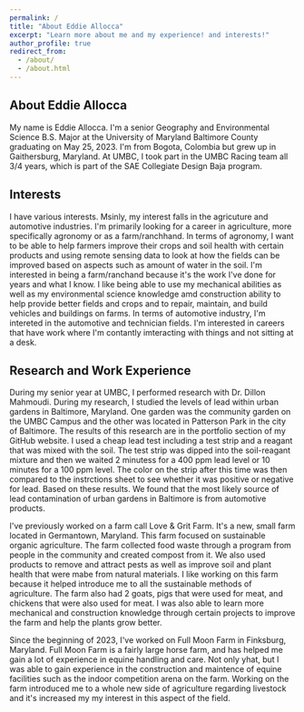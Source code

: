 ```yaml
---
permalink: /
title: "About Eddie Allocca"
excerpt: "Learn more about me and my experience! and interests!"
author_profile: true
redirect_from: 
  - /about/
  - /about.html
---
```


About Eddie Allocca
------
My name is Eddie Allocca.  I'm a senior Geography and Environmental Science B.S. Major at the University of Maryland Baltimore County graduating on May 25, 2023.  I'm from Bogota, Colombia but grew up in Gaithersburg, Maryland.  At UMBC, I took part in the UMBC Racing team all 3/4 years, which is part of the SAE Collegiate Design Baja program.

Interests
------
I have various interests.  Msinly, my interest falls in the agricuture and automotive industries.  I'm primarily looking for a career in agriculture, more specifically agronomy or as a farm/ranchhand.  In terms of agronomy, I want to be able to help farmers improve their crops and soil health with certain products and using remote sensing data to look at how the fields can be improved based on aspects such as amount of water in the soil.  I'm interested in being a farm/ranchand because it's the work I've done for years and what I know.  I like being able to use my mechanical abilities as well as my environmental science knowledge amd construction ability to help provide better fields and crops and to repair, maintain, and build vehicles and buildings on farms.  In terms of automotive industry, I'm intereted in the automotive and technician fields.  I'm interested in careers that have work where I'm contantly imteracting with things and not sitting at a desk.

Research and Work Experience
------
During my senior year at UMBC, I performed research with Dr. Dillon Mahmoudi.  During my research, I studied the levels of lead within urban gardens in Baltimore, Maryland.  One garden was the community garden on the UMBC Campus and the other was located in Patterson Park in the city of Baltimore.  The results of this research are in the portfolio section of my GitHub website.  I used a cheap lead test including a test strip and a reagant that was mixed with the soil.  The test strip was dipped into the soil-reagant mixture and then we waited 2 minutess for a 400 ppm lead level or 10 minutes for a 100 ppm level.  The color on the strip after this time was then compared to the instrctions sheet to see whether it was positive or negative for lead.  Based on these results.  We found that the most likely source of lead contamination of urban gardens in Baltimore is from automotive products.

I've previously worked on a farm call Love & Grit Farm.  It's a new, small farm located in Germantown, Maryland.  This farm focused on sustainable organic agriculture.  The farm collected food waste through a program from people in the community and created compost from it.  We also used products to remove and attract pests as well as improve soil and plant health that were mabe from natural materials.  I like working on this farm because it helped introduce me to all the sustainable methods of agriculture.  The farm also had 2 goats, pigs that were used for meat, and chickens that were also used for meat.  I was also able to learn more mechanical and construction knowledge through certain projects to improve the farm and help the plants grow better.

Since the beginning of 2023, I've worked on Full Moon Farm in Finksburg, Maryland.  Full Moon Farm is a fairly large horse farm, and has helped me gain a lot of experience in equine handling and care.  Not only yhat, but I was able to gain experience in the construction and maintence of equine facilities such as the indoor competition arena on the farm.  Working on the farm introduced me to a whole new side of agriculture regarding livestock and it's increased my my interest in this aspect of the field.  
